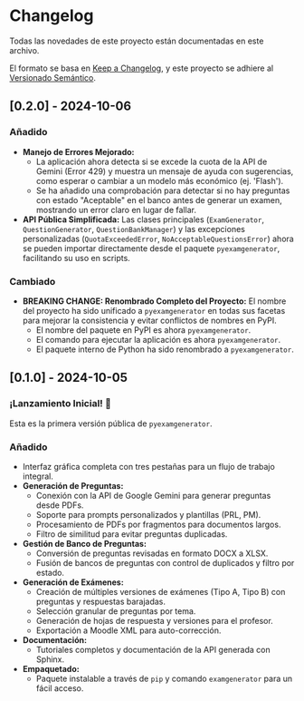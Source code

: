 # Changelog

Todas las novedades de este proyecto están documentadas en este archivo.

El formato se basa en [Keep a Changelog](https://keepachangelog.com/en/1.0.0/),
y este proyecto se adhiere al [Versionado Semántico](https://semver.org/spec/v2.0.0.html).

## [0.2.0] - 2024-10-06

### Añadido
- **Manejo de Errores Mejorado:**
    - La aplicación ahora detecta si se excede la cuota de la API de Gemini (Error 429) y muestra un mensaje de ayuda con sugerencias, como esperar o cambiar a un modelo más económico (ej. 'Flash').
    - Se ha añadido una comprobación para detectar si no hay preguntas con estado "Aceptable" en el banco antes de generar un examen, mostrando un error claro en lugar de fallar.
- **API Pública Simplificada:** Las clases principales (`ExamGenerator`, `QuestionGenerator`, `QuestionBankManager`) y las excepciones personalizadas (`QuotaExceededError`, `NoAcceptableQuestionsError`) ahora se pueden importar directamente desde el paquete `pyexamgenerator`, facilitando su uso en scripts.

### Cambiado
- **BREAKING CHANGE: Renombrado Completo del Proyecto:** El nombre del proyecto ha sido unificado a `pyexamgenerator` en todas sus facetas para mejorar la consistencia y evitar conflictos de nombres en PyPI.
    - El nombre del paquete en PyPI es ahora `pyexamgenerator`.
    - El comando para ejecutar la aplicación es ahora `pyexamgenerator`.
    - El paquete interno de Python ha sido renombrado a `pyexamgenerator`.

## [0.1.0] - 2024-10-05

### ¡Lanzamiento Inicial! 🎉

Esta es la primera versión pública de `pyexamgenerator`.

### Añadido
- Interfaz gráfica completa con tres pestañas para un flujo de trabajo integral.
- **Generación de Preguntas:**
    - Conexión con la API de Google Gemini para generar preguntas desde PDFs.
    - Soporte para prompts personalizados y plantillas (PRL, PM).
    - Procesamiento de PDFs por fragmentos para documentos largos.
    - Filtro de similitud para evitar preguntas duplicadas.
- **Gestión de Banco de Preguntas:**
    - Conversión de preguntas revisadas en formato DOCX a XLSX.
    - Fusión de bancos de preguntas con control de duplicados y filtro por estado.
- **Generación de Exámenes:**
    - Creación de múltiples versiones de exámenes (Tipo A, Tipo B) con preguntas y respuestas barajadas.
    - Selección granular de preguntas por tema.
    - Generación de hojas de respuesta y versiones para el profesor.
    - Exportación a Moodle XML para auto-corrección.
- **Documentación:**
    - Tutoriales completos y documentación de la API generada con Sphinx.
- **Empaquetado:**
    - Paquete instalable a través de `pip` y comando `examgenerator` para un fácil acceso.